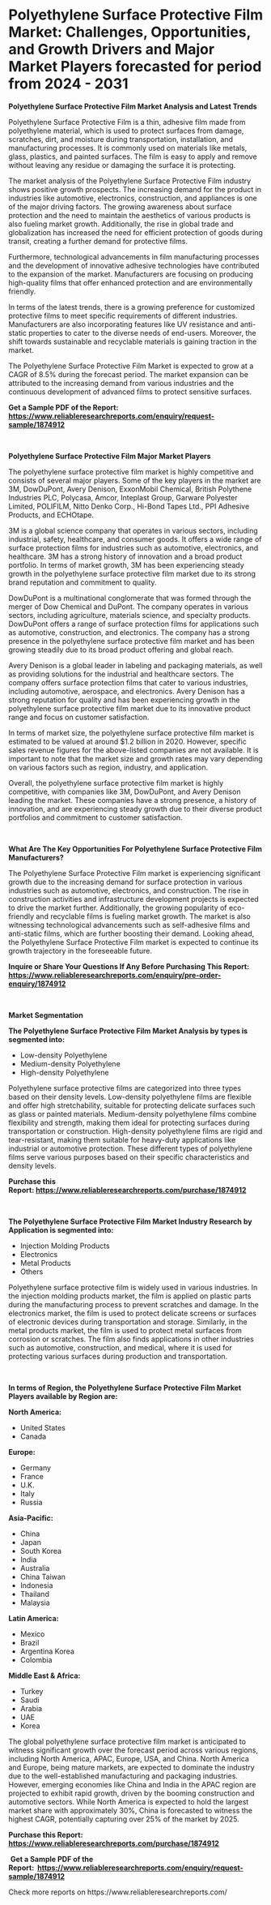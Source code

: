 <p><h1>Polyethylene Surface Protective Film Market: Challenges, Opportunities, and Growth Drivers and Major Market Players forecasted for period from 2024 - 2031</h1></p><p><strong>Polyethylene Surface Protective Film Market Analysis and Latest Trends</strong></p>
<p><p>Polyethylene Surface Protective Film is a thin, adhesive film made from polyethylene material, which is used to protect surfaces from damage, scratches, dirt, and moisture during transportation, installation, and manufacturing processes. It is commonly used on materials like metals, glass, plastics, and painted surfaces. The film is easy to apply and remove without leaving any residue or damaging the surface it is protecting.</p><p>The market analysis of the Polyethylene Surface Protective Film industry shows positive growth prospects. The increasing demand for the product in industries like automotive, electronics, construction, and appliances is one of the major driving factors. The growing awareness about surface protection and the need to maintain the aesthetics of various products is also fueling market growth. Additionally, the rise in global trade and globalization has increased the need for efficient protection of goods during transit, creating a further demand for protective films.</p><p>Furthermore, technological advancements in film manufacturing processes and the development of innovative adhesive technologies have contributed to the expansion of the market. Manufacturers are focusing on producing high-quality films that offer enhanced protection and are environmentally friendly.</p><p>In terms of the latest trends, there is a growing preference for customized protective films to meet specific requirements of different industries. Manufacturers are also incorporating features like UV resistance and anti-static properties to cater to the diverse needs of end-users. Moreover, the shift towards sustainable and recyclable materials is gaining traction in the market.</p><p>The Polyethylene Surface Protective Film Market is expected to grow at a CAGR of 8.5% during the forecast period. The market expansion can be attributed to the increasing demand from various industries and the continuous development of advanced films to protect sensitive surfaces.</p></p>
<p><strong>Get a Sample PDF of the Report:&nbsp; <a href="https://www.reliableresearchreports.com/enquiry/request-sample/1874912">https://www.reliableresearchreports.com/enquiry/request-sample/1874912</a></strong></p>
<p>&nbsp;</p>
<p><strong>Polyethylene Surface Protective Film Major Market Players</strong></p>
<p><p>The polyethylene surface protective film market is highly competitive and consists of several major players. Some of the key players in the market are 3M, DowDuPont, Avery Denison, ExxonMobil Chemical, British Polythene Industries PLC, Polycasa, Amcor, Inteplast Group, Garware Polyester Limited, POLIFILM, Nitto Denko Corp., Hi-Bond Tapes Ltd., PPI Adhesive Products, and ECHOtape.</p><p>3M is a global science company that operates in various sectors, including industrial, safety, healthcare, and consumer goods. It offers a wide range of surface protection films for industries such as automotive, electronics, and healthcare. 3M has a strong history of innovation and a broad product portfolio. In terms of market growth, 3M has been experiencing steady growth in the polyethylene surface protective film market due to its strong brand reputation and commitment to quality.</p><p>DowDuPont is a multinational conglomerate that was formed through the merger of Dow Chemical and DuPont. The company operates in various sectors, including agriculture, materials science, and specialty products. DowDuPont offers a range of surface protection films for applications such as automotive, construction, and electronics. The company has a strong presence in the polyethylene surface protective film market and has been growing steadily due to its broad product offering and global reach.</p><p>Avery Denison is a global leader in labeling and packaging materials, as well as providing solutions for the industrial and healthcare sectors. The company offers surface protection films that cater to various industries, including automotive, aerospace, and electronics. Avery Denison has a strong reputation for quality and has been experiencing growth in the polyethylene surface protective film market due to its innovative product range and focus on customer satisfaction.</p><p>In terms of market size, the polyethylene surface protective film market is estimated to be valued at around $1.2 billion in 2020. However, specific sales revenue figures for the above-listed companies are not available. It is important to note that the market size and growth rates may vary depending on various factors such as region, industry, and application.</p><p>Overall, the polyethylene surface protective film market is highly competitive, with companies like 3M, DowDuPont, and Avery Denison leading the market. These companies have a strong presence, a history of innovation, and are experiencing steady growth due to their diverse product portfolios and commitment to customer satisfaction.</p></p>
<p>&nbsp;</p>
<p><strong>What Are The Key Opportunities For Polyethylene Surface Protective Film Manufacturers?</strong></p>
<p><p>The Polyethylene Surface Protective Film market is experiencing significant growth due to the increasing demand for surface protection in various industries such as automotive, electronics, and construction. The rise in construction activities and infrastructure development projects is expected to drive the market further. Additionally, the growing popularity of eco-friendly and recyclable films is fueling market growth. The market is also witnessing technological advancements such as self-adhesive films and anti-static films, which are further boosting their demand. Looking ahead, the Polyethylene Surface Protective Film market is expected to continue its growth trajectory in the foreseeable future.</p></p>
<p><strong>Inquire or Share Your Questions If Any Before Purchasing This Report: <a href="https://www.reliableresearchreports.com/enquiry/pre-order-enquiry/1874912">https://www.reliableresearchreports.com/enquiry/pre-order-enquiry/1874912</a></strong></p>
<p>&nbsp;</p>
<p><strong>Market Segmentation</strong></p>
<p><strong>The Polyethylene Surface Protective Film Market Analysis by types is segmented into:</strong></p>
<p><ul><li>Low-density Polyethylene</li><li>Medium-density Polyethylene</li><li>High-density Polyethylene</li></ul></p>
<p><p>Polyethylene surface protective films are categorized into three types based on their density levels. Low-density polyethylene films are flexible and offer high stretchability, suitable for protecting delicate surfaces such as glass or painted materials. Medium-density polyethylene films combine flexibility and strength, making them ideal for protecting surfaces during transportation or construction. High-density polyethylene films are rigid and tear-resistant, making them suitable for heavy-duty applications like industrial or automotive protection. These different types of polyethylene films serve various purposes based on their specific characteristics and density levels.</p></p>
<p><strong>Purchase this Report:&nbsp;<a href="https://www.reliableresearchreports.com/purchase/1874912">https://www.reliableresearchreports.com/purchase/1874912</a></strong></p>
<p>&nbsp;</p>
<p><strong>The Polyethylene Surface Protective Film Market Industry Research by Application is segmented into:</strong></p>
<p><ul><li>Injection Molding Products</li><li>Electronics</li><li>Metal Products</li><li>Others</li></ul></p>
<p><p>Polyethylene surface protective film is widely used in various industries. In the injection molding products market, the film is applied on plastic parts during the manufacturing process to prevent scratches and damage. In the electronics market, the film is used to protect delicate screens or surfaces of electronic devices during transportation and storage. Similarly, in the metal products market, the film is used to protect metal surfaces from corrosion or scratches. The film also finds applications in other industries such as automotive, construction, and medical, where it is used for protecting various surfaces during production and transportation.</p></p>
<p>&nbsp;</p>
<p><strong>In terms of Region, the Polyethylene Surface Protective Film Market Players available by Region are:</strong></p>
<p>
    <p> <strong> North America: </strong>
        <ul>
            <li>United States</li>
            <li>Canada</li>
        </ul>
        </p> 
    <p> <strong> Europe: </strong>
        <ul>
            <li>Germany</li>
            <li>France</li>
            <li>U.K.</li>
            <li>Italy</li>
            <li>Russia</li>
        </ul>
        </p> 
    <p> <strong> Asia-Pacific: </strong>
        <ul>
            <li>China</li>
            <li>Japan</li>
            <li>South Korea</li>
            <li>India</li>
            <li>Australia</li>
            <li>China Taiwan</li>
            <li>Indonesia</li>
            <li>Thailand</li>
            <li>Malaysia</li>
        </ul>
        </p> 
    <p> <strong> Latin America: </strong>
        <ul>
            <li>Mexico</li>
            <li>Brazil</li>
            <li>Argentina Korea</li>
            <li>Colombia</li>
        </ul>
        </p> 
    <p> <strong> Middle East & Africa: </strong>
        <ul>
            <li>Turkey</li>
            <li>Saudi</li>
            <li>Arabia</li>
            <li>UAE</li>
            <li>Korea</li>
        </ul>
    </p>
    </p>
<p><p>The global polyethylene surface protective film market is anticipated to witness significant growth over the forecast period across various regions, including North America, APAC, Europe, USA, and China. North America and Europe, being mature markets, are expected to dominate the industry due to the well-established manufacturing and packaging industries. However, emerging economies like China and India in the APAC region are projected to exhibit rapid growth, driven by the booming construction and automotive sectors. While North America is expected to hold the largest market share with approximately 30%, China is forecasted to witness the highest CAGR, potentially capturing over 25% of the market by 2025.</p></p>
<p><strong>Purchase this Report: <a href="https://www.reliableresearchreports.com/purchase/1874912">https://www.reliableresearchreports.com/purchase/1874912</a></strong></p>
<p>&nbsp;<strong>Get a Sample PDF of the Report:&nbsp;&nbsp;<a href="https://www.reliableresearchreports.com/enquiry/request-sample/1874912">https://www.reliableresearchreports.com/enquiry/request-sample/1874912</a></strong></p>
<p><strong></strong></p>
<p>Check more reports on https://www.reliableresearchreports.com/</p>